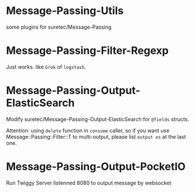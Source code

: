 Message-Passing-Utils
=====================

some plugins for suretec/Message-Passing

# Message-Passing-Filter-Regexp

Just works. like `Grok` of `logstash`.

# Message-Passing-Output-ElasticSearch

Modify suretec/Message-Passing-Output-ElasticSearch for `@fields` structs.

Attention: using `delete` function in `consume` caller, so if you want use 
Message::Passing::Filter::T to multi-output, please list `output es` at the
last one.

# Message-Passing-Output-PocketIO

Run Twiggy Server listenned 8080 to output message by websocket
